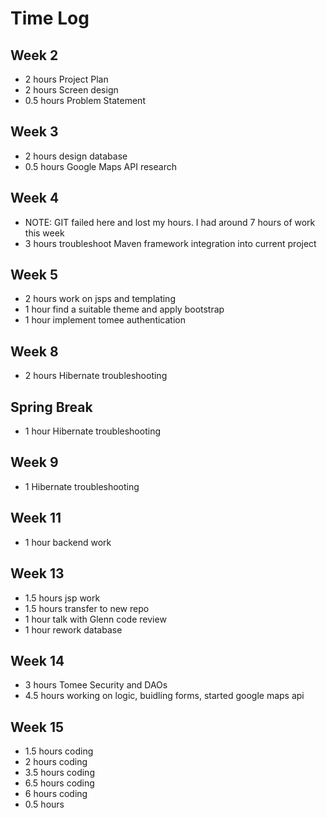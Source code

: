 # Time Log

## Week 2
* 2 hours Project Plan
* 2 hours Screen design
* 0.5 hours Problem Statement

## Week 3
* 2 hours design database
* 0.5 hours Google Maps API research

## Week 4
* NOTE: GIT failed here and lost my hours. I had around 7 hours of work this week
* 3 hours troubleshoot Maven framework integration into current project

## Week 5
* 2 hours work on jsps and templating
* 1 hour find a suitable theme and apply bootstrap
* 1 hour implement tomee authentication

## Week 8
* 2 hours Hibernate troubleshooting

## Spring Break
* 1 hour Hibernate troubleshooting

## Week 9 
* 1 Hibernate troubleshooting

## Week 11
* 1 hour backend work

## Week 13 
* 1.5 hours jsp work
* 1.5 hours transfer to new repo
* 1 hour talk with Glenn code review
* 1 hour rework database

## Week 14
* 3 hours Tomee Security and DAOs
* 4.5 hours working on logic, buidling forms, started google maps api
 
## Week 15
* 1.5 hours coding
* 2 hours coding
* 3.5 hours coding
* 6.5 hours coding
* 6 hours coding
* 0.5 hours